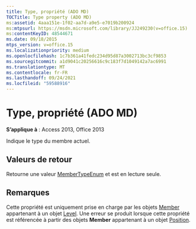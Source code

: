 ```yaml
---
title: Type, propriété (ADO MD)
TOCTitle: Type property (ADO MD)
ms:assetid: 4aaa151e-1f02-aa7d-a9e5-e7019b200924
ms:mtpsurl: https://msdn.microsoft.com/library/JJ249230(v=office.15)
ms:contentKeyID: 48544671
ms.date: 09/18/2015
mtps_version: v=office.15
ms.localizationpriority: medium
ms.openlocfilehash: 1c7b361a41fedc234d95d87a3002713bc3cf9853
ms.sourcegitcommit: a1d9041c20256616c9c183f7d1049142a7ac6991
ms.translationtype: MT
ms.contentlocale: fr-FR
ms.lasthandoff: 09/24/2021
ms.locfileid: "59588916"
---
```

# <a name="type-property-ado-md"></a>Type, propriété (ADO MD)


**S’applique à** : Access 2013, Office 2013

Indique le type du membre actuel.

## <a name="return-values"></a>Valeurs de retour

Retourne une valeur [MemberTypeEnum](membertypeenum.md) et est en lecture seule.

## <a name="remarks"></a>Remarques

Cette propriété est uniquement prise en charge par les objets [Member](member-object-ado-md.md) appartenant à un objet [Level](level-object-ado-md.md). Une erreur se produit lorsque cette propriété est référencée à partir des objets **Member** appartenant à un objet [Position](position-object-ado-md.md).

